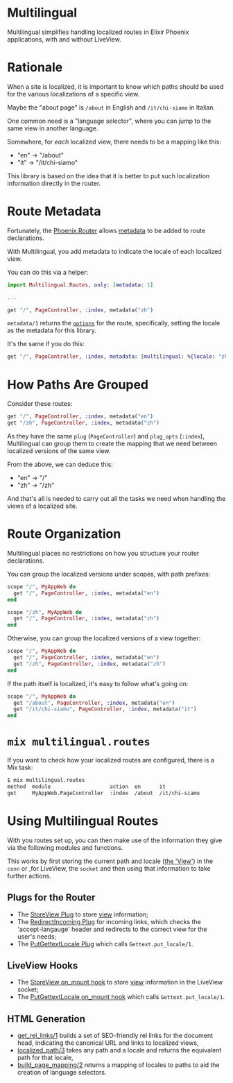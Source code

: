 # Multilingual

Multilingual simplifies handling localized routes
in Elixir Phoenix applications, with and without LiveView.

# Rationale

When a site is localized, it is important to know which paths
should be used for the various localizations of a specific view.

Maybe the "about page" is `/about` in English and `/it/chi-siamo` in
Italian.

One common need is a "language selector", where you can jump to the same view
in another language.

Somewhere, for *each* localized view, there needs to be a mapping like this:

* "en" -> "/about"
* "it" -> "/it/chi-siamo"

This library is based on the idea that it is better to put such localization
information directly in the router.

# Route Metadata

Fortunately, the [Phoenix.Router](https://hexdocs.pm/phoenix/Phoenix.Router.html)
allows [metadata](https://hexdocs.pm/phoenix/Phoenix.Router.html#match/5-options)
to be added to route declarations.

With Multilingual, you add metadata to indicate the locale of each localized view.

You can do this via a helper:

```ex
import Multilingual.Routes, only: [metadata: 1]

...

get "/", PageController, :index, metadata("zh")
```

`metadata/1` returns the [`options`](https://hexdocs.pm/phoenix/Phoenix.Router.html#match/5-options)
for the route, specifically, setting the locale as the metadata for this library.

It's the same if you do this:

```ex
get "/", PageController, :index, metadata: [multilingual: %{locale: "zh"}]
```

# How Paths Are Grouped

Consider these routes:

```ex
get "/", PageController, :index, metadata("en")
get "/zh", PageController, :index, metadata("zh")
```

As they have the same `plug` (`PageController`) and `plug_opts` (`:index`),
Multilingual can group them to create the mapping that we need between
localized versions of the same view.

From the above, we can deduce this:

* "en" -> "/"
* "zh" -> "/zh"

And that's all is needed to carry out all the tasks we need when
handling the views of a localized site.

# Route Organization

Multilingual places no restrictions on how you structure your router declarations.

You can group the localized versions under scopes, with path prefixes:

```ex
scope "/", MyAppWeb do
  get "/", PageController, :index, metadata("en")
end

scope "/zh", MyAppWeb do
  get "/", PageController, :index, metadata("zh")
end
```

Otherwise, you can group the localized versions of a view together:

```ex
scope "/", MyAppWeb do
  get "/", PageController, :index, metadata("en")
  get "/zh", PageController, :index, metadata("zh")
end
```

If the path itself is localized, it's easy to follow what's going on:

```ex
scope "/", MyAppWeb do
  get "/about", PageController, :index, metadata("en")
  get "/it/chi-siamo", PageController, :index, metadata("it")
end
```

# `mix multilingual.routes`

If you want to check how your localized routes are configured,
there is a Mix task:

```sh
$ mix multilingual.routes
method  module                   action  en      it
get     MyAppWeb.PageController  :index  /about  /it/chi-siamo
```

# Using Multilingual Routes

With you routes set up, you can then make use of the information they give
via the following modules and functions.

This works by first storing the current path and locale
([the 'View'](lib/multilingual/view.ex))
in the `conn` or ,for LiveView, the `socket` and then using that
information to take further actions.

## Plugs for the Router

* The [StoreView Plug](lib/multilingual/plugs/store_view.ex) to store
  [view](lib/multilingual/view.ex) information;
* The [RedirectIncoming Plug](lib/multilingual/plugs/redirect_incoming.ex)
  for incoming links, which checks the 'accept-langauge' header
  and redirects to the correct view for the user's needs;
* The [PutGettextLocale Plug](lib/multilingual/plugs/put_gettext_locale.ex)
  which calls `Gettext.put_locale/1`.

## LiveView Hooks

* The [StoreView on_mount hook](lib/multilingual/live_view/hooks/store_view.ex)
  to store [view](lib/multilingual/view.ex) information in the LiveView socket;
* The [PutGettextLocale on_mount hook](lib/multilingual/live_view/hooks/put_gettext_locale.ex)
  which calls `Gettext.put_locale/1`.

## HTML Generation

* [get_rel_links/1](lib/multilingual/html.ex) builds a set of SEO-friendly
  rel links for the document head, indicating the canonical URL and links to
  localized views,
* [localized_path/3](lib/multilingual/routes.ex) takes any path and
  a locale and returns the equivalent path for that locale,
* [build_page_mapping/2](lib/multilingual/routes.ex) returns a mapping
  of locales to paths to aid the creation of language selectors.
